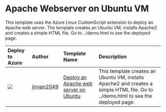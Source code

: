 # Apache Webserver on Ubuntu VM

This template uses the Azure Linux CustomScript extension to deploy an Apache web server. The template creates an Ubuntu VM, installs Apache2 and creates a simple HTML file. Go to ../demo.html to see the deployed page.



| Deploy to Azure  | Author                          | Template Name   | Description     |
|:-----------------|:--------------------------------| :---------------| :---------------|
| <a href="https://portal.azure.com/#create/Microsoft.Template/uri/https%3A%2F%2Fraw.githubusercontent.com%2Fmyazuretemplate%2Fmaster%2Fapache2-on-ubuntu-vm%2Fazuredeploy.json" target="_blank"><img src="http://azuredeploy.net/deploybutton_small.png"/></a> | [jinyan2049](https://github.com/jinyan2049) | [Deploy an Apache web server on Ubuntu](https://github.com/jinyan2049/myazuretemplate/tree/master/apache2-on-ubuntu-vm) | This template creates an Ubuntu VM, installs Apache2 and creates a simple HTML file. Go to ../demo.html to see the deployed page.|
